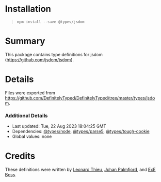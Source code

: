 # Installation
> `npm install --save @types/jsdom`

# Summary
This package contains type definitions for jsdom (https://github.com/jsdom/jsdom).

# Details
Files were exported from https://github.com/DefinitelyTyped/DefinitelyTyped/tree/master/types/jsdom.

### Additional Details
 * Last updated: Tue, 22 Aug 2023 18:04:25 GMT
 * Dependencies: [@types/node](https://npmjs.com/package/@types/node), [@types/parse5](https://npmjs.com/package/@types/parse5), [@types/tough-cookie](https://npmjs.com/package/@types/tough-cookie)
 * Global values: none

# Credits
These definitions were written by [Leonard Thieu](https://github.com/leonard-thieu), [Johan Palmfjord](https://github.com/palmfjord), and [ExE Boss](https://github.com/ExE-Boss).
